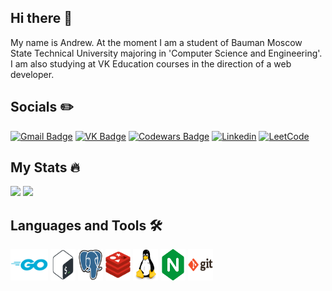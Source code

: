 ## Hi there 👋
My name is Andrew. At the moment I am a student of Bauman Moscow State Technical University majoring in 'Computer Science and Engineering'. I am also studying at VK Education courses in the direction of a web developer.


## Socials :pencil2:
[![Gmail Badge](https://img.shields.io/badge/-Gmail-red?style=flat&logo=Gmail&logoColor=white)](mailto:andreymyshlyaev9@gmail.com)
[![VK Badge](https://img.shields.io/badge/-VK-white?style=flat&logo=Vk&logoColor=blue)](https://vk.com/id549986297)
[![Codewars Badge](https://img.shields.io/badge/-codewars-black?style=flat&logo=codewars&logoColor=red)](https://www.codewars.com/users/Vened)
[![Linkedin](https://img.shields.io/badge/-Linkedin-white?style=flat&logo=linkedin&logoColor=blue)](https://www.linkedin.com/in/andrew-myshlyaev-53ba85286/)
[![LeetCode](https://img.shields.io/badge/-LeetCode-white?style=flat&logo=leetCode)](https://leetcode.com/Vened123/)
<img src="https://komarev.com/ghpvc/?username=Gokert&style=flat-square&color=blue" alt=""/>


## My Stats :fire:
<!-- [![Top Langs](https://github-readme-stats.vercel.app/api/top-langs/?username=Gokert)](https://github.com/anuraghazra/github-readme-stats) -->
<p>
  <img height="180em" src="https://github-readme-stats-sigma-five.vercel.app/api?username=Gokert&show_icons=true&hide_border=true&&count_private=true&include_all_commits=true" />
  <img height="180em" src="https://github-readme-stats-sigma-five.vercel.app/api/top-langs/?username=Gokert&exclude_repo=KNN-Image-Classification&show_icons=true&hide_border=true&layout=compact&langs_count=8"/>
</p>


<h2 align="left">Languages and Tools 🛠️</h2>
<p align="left">
    <img src="https://raw.githubusercontent.com/devicons/devicon/master/icons/go/go-original-wordmark.svg" alt="cplusplus" width="60" height="50"/> </a>
    <img src="https://raw.githubusercontent.com/devicons/devicon/master/icons/bash/bash-original.svg" alt="bash" width="40" height="50"/> </a>
    <img src="https://raw.githubusercontent.com/devicons/devicon/master/icons/postgresql/postgresql-original.svg" alt="postgresql" width="40" height="50"/> </a>
    <img src="https://raw.githubusercontent.com/devicons/devicon/master/icons/redis/redis-original.svg" alt="redis" width="40" height="50"/> </a> 
    <img src="https://raw.githubusercontent.com/devicons/devicon/master/icons/linux/linux-original.svg" alt="linux" width="40" height="50"/> </a>
    <img src="https://raw.githubusercontent.com/devicons/devicon/master/icons/nginx/nginx-original.svg" alt="nginx" width="40" height="50"/> </a>
    <img src="https://github.com/devicons/devicon/blob/master/icons/git/git-original-wordmark.svg" title="Git" **alt="Git" width="40" height="50"/>&nbsp;
</p>
